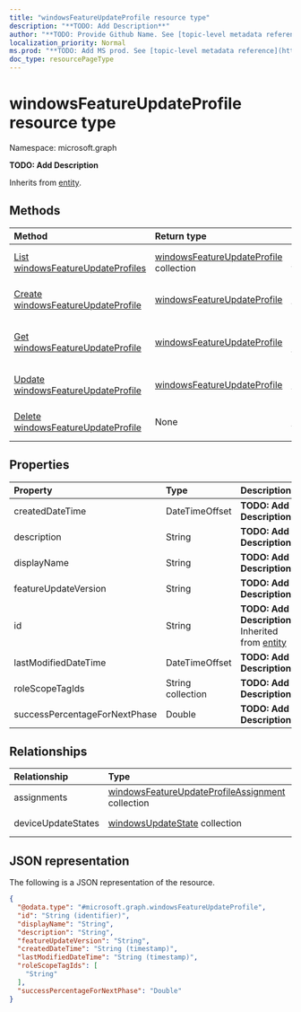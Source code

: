 ```yaml
---
title: "windowsFeatureUpdateProfile resource type"
description: "**TODO: Add Description**"
author: "**TODO: Provide Github Name. See [topic-level metadata reference](https://msgo.azurewebsites.net/add/document/guidelines/metadata.html#topic-level-metadata)**"
localization_priority: Normal
ms.prod: "**TODO: Add MS prod. See [topic-level metadata reference](https://msgo.azurewebsites.net/add/document/guidelines/metadata.html#topic-level-metadata)**"
doc_type: resourcePageType
---
```


# windowsFeatureUpdateProfile resource type

Namespace: microsoft.graph

**TODO: Add Description**


Inherits from [entity](../resources/entity.md).

## Methods
|Method|Return type|Description|
|:---|:---|:---|
|[List windowsFeatureUpdateProfiles](../api/intune-windowsfeatureupdateprofile-list.md)|[windowsFeatureUpdateProfile](../resources/intune-windowsfeatureupdateprofile.md) collection|Get a list of the [windowsFeatureUpdateProfile](../resources/windowsfeatureupdateprofile.md) objects and their properties.|
|[Create windowsFeatureUpdateProfile](../api/intune-windowsfeatureupdateprofile-create.md)|[windowsFeatureUpdateProfile](../resources/intune-windowsfeatureupdateprofile.md)|Create a new [windowsFeatureUpdateProfile](../resources/intune-windowsfeatureupdateprofile.md) object.|
|[Get windowsFeatureUpdateProfile](../api/intune-windowsfeatureupdateprofile-get.md)|[windowsFeatureUpdateProfile](../resources/intune-windowsfeatureupdateprofile.md)|Read the properties and relationships of a [windowsFeatureUpdateProfile](../resources/intune-windowsfeatureupdateprofile.md) object.|
|[Update windowsFeatureUpdateProfile](../api/intune-windowsfeatureupdateprofile-update.md)|[windowsFeatureUpdateProfile](../resources/intune-windowsfeatureupdateprofile.md)|Update the properties of a [windowsFeatureUpdateProfile](../resources/intune-windowsfeatureupdateprofile.md) object.|
|[Delete windowsFeatureUpdateProfile](../api/intune-windowsfeatureupdateprofile-delete.md)|None|Deletes a [windowsFeatureUpdateProfile](../resources/intune-windowsfeatureupdateprofile.md) object.|

## Properties
|Property|Type|Description|
|:---|:---|:---|
|createdDateTime|DateTimeOffset|**TODO: Add Description**|
|description|String|**TODO: Add Description**|
|displayName|String|**TODO: Add Description**|
|featureUpdateVersion|String|**TODO: Add Description**|
|id|String|**TODO: Add Description** Inherited from [entity](../resources/entity.md)|
|lastModifiedDateTime|DateTimeOffset|**TODO: Add Description**|
|roleScopeTagIds|String collection|**TODO: Add Description**|
|successPercentageForNextPhase|Double|**TODO: Add Description**|

## Relationships
|Relationship|Type|Description|
|:---|:---|:---|
|assignments|[windowsFeatureUpdateProfileAssignment](../resources/intune-windowsfeatureupdateprofileassignment.md) collection|**TODO: Add Description**|
|deviceUpdateStates|[windowsUpdateState](../resources/intune-windowsupdatestate.md) collection|**TODO: Add Description**|

## JSON representation
The following is a JSON representation of the resource.
<!-- {
  "blockType": "resource",
  "keyProperty": "id",
  "@odata.type": "microsoft.graph.windowsFeatureUpdateProfile",
  "baseType": "microsoft.graph.entity",
  "openType": false
}
-->
``` json
{
  "@odata.type": "#microsoft.graph.windowsFeatureUpdateProfile",
  "id": "String (identifier)",
  "displayName": "String",
  "description": "String",
  "featureUpdateVersion": "String",
  "createdDateTime": "String (timestamp)",
  "lastModifiedDateTime": "String (timestamp)",
  "roleScopeTagIds": [
    "String"
  ],
  "successPercentageForNextPhase": "Double"
}
```

